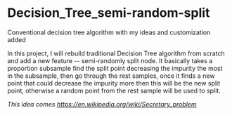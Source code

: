 # Decision_Tree_semi-random-split
Conventional decision tree algorithm with my ideas and customization added

In this project, I will rebuild traditional Decision Tree algorithm from scratch and add a new feature -- semi-randomly split node. It basically takes a proportion subsample 
find the split point decreasing the impurity the most in the subsample, then go through the rest samples, once it finds a new point that could decrease the impurity more then this 
will be the new split point, otherwise a random point from the rest sample will be used to split.

*This idea comes https://en.wikipedia.org/wiki/Secretary_problem*
